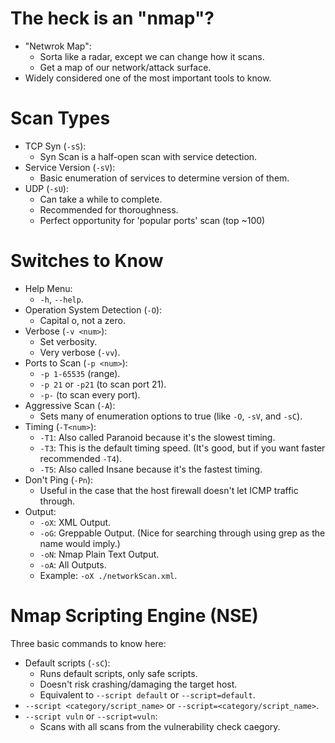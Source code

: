 # The heck is an "nmap"?
- "Netwrok Map":
	* Sorta like a radar, except we can change how it scans.
	* Get a map of our network/attack surface.
- Widely considered one of the most important tools to know.

# Scan Types
- TCP Syn (`-sS`):
	* Syn Scan is a half-open scan with service detection.
- Service Version (`-sV`):
	* Basic enumeration of services to determine version of them.
- UDP (`-sU`):
	* Can take a while to complete.
	* Recommended for thoroughness.
	* Perfect opportunity for 'popular ports' scan (top ~100)

# Switches to Know
- Help Menu:
	* `-h`, `--help`.
- Operation System Detection (`-O`):
	* Capital o, not a zero.
- Verbose (`-v <num>`):
	* Set verbosity.
	* Very verbose (`-vv`).
- Ports to Scan (`-p <num>`):
	* `-p 1-65535` (range).
	* `-p 21` or `-p21` (to scan port 21).
	* `-p-` (to scan every port).
- Aggressive Scan (`-A`):
	* Sets many of enumeration options to true (like `-O`, `-sV`, and `-sC`).
- Timing (`-T<num>`):
	* `-T1`: Also called Paranoid because it's the slowest timing.
	* `-T3`: This is the default timing speed. (It's good, but if you want faster recommended `-T4`).
	* `-T5`: Also called Insane because it's the fastest timing.
- Don't Ping (`-Pn`):
	* Useful in the case that the host firewall doesn't let ICMP traffic through.
- Output:
	* `-oX`: XML Output.
	* `-oG`: Greppable Output. (Nice for searching through using grep as the name would imply.)
	* `-oN`: Nmap Plain Text Output.
	* `-oA`: All Outputs.
	* Example: `-oX ./networkScan.xml`.

# Nmap Scripting Engine (NSE)
Three basic commands to know here:
- Default scripts (`-sC`):
	* Runs default scripts, only safe scripts.
	* Doesn't risk crashing/damaging the target host.
	* Equivalent to `--script default` or `--script=default`.
- `--script <category/script_name>` or `--script=<category/script_name>`.
- `--script vuln` or `--script=vuln`:
	* Scans with all scans from the vulnerability check caegory.

